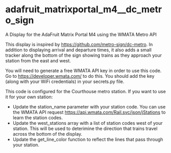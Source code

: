 # adafruit_matrixportal_m4__dc_metro_sign
A Display for the AdaFruit Matrix Portal M4 using the WMATA Metro API

This display is inspired by https://github.com/metro-sign/dc-metro. In addition to displaying arrival and departure times, it also adds a small tracker along the bottom of the sign showing trains as they approach your station from the east and west. 

You will need to generate a free WMATA API key in order to use this code. Go to https://developer.wmata.com/ to do this. You should add the key (along with your WiFi credentials) in your secrets.py file.

This code is configured for the Courthouse metro station. If you want to use it for your own station:

* Update the station_name parameter with your station code. You can use the WMATA API request https://api.wmata.com/Rail.svc/json/jStations to learn the station codes.
* Update the west_stations array with a list of station codes west of your station. This will be used to deterimine the direction that trains travel across the bottom of the display.
* Update the get_line_color function to reflect the lines that pass through your station.

